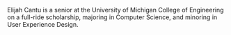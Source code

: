Elijah Cantu is a senior at the University of Michigan College of Engineering on a full-ride scholarship, majoring in Computer Science, and minoring in User Experience Design.
